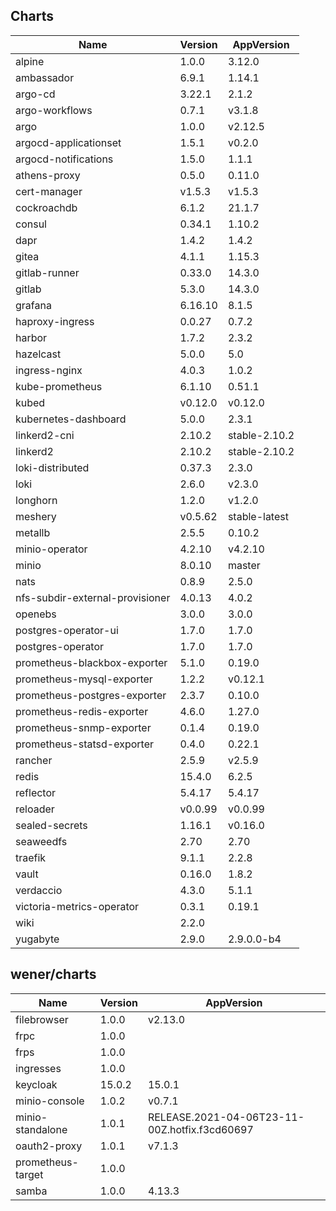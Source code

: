 ## Charts

| Name | Version | AppVersion |
|------|---------|------------|
| alpine | 1.0.0 | 3.12.0 |
| ambassador | 6.9.1 | 1.14.1 |
| argo-cd | 3.22.1 | 2.1.2 |
| argo-workflows | 0.7.1 | v3.1.8 |
| argo | 1.0.0 | v2.12.5 |
| argocd-applicationset | 1.5.1 | v0.2.0 |
| argocd-notifications | 1.5.0 | 1.1.1 |
| athens-proxy | 0.5.0 | 0.11.0 |
| cert-manager | v1.5.3 | v1.5.3 |
| cockroachdb | 6.1.2 | 21.1.7 |
| consul | 0.34.1 | 1.10.2 |
| dapr | 1.4.2 | 1.4.2 |
| gitea | 4.1.1 | 1.15.3 |
| gitlab-runner | 0.33.0 | 14.3.0 |
| gitlab | 5.3.0 | 14.3.0 |
| grafana | 6.16.10 | 8.1.5 |
| haproxy-ingress | 0.0.27 | 0.7.2 |
| harbor | 1.7.2 | 2.3.2 |
| hazelcast | 5.0.0 | 5.0 |
| ingress-nginx | 4.0.3 | 1.0.2 |
| kube-prometheus | 6.1.10 | 0.51.1 |
| kubed | v0.12.0 | v0.12.0 |
| kubernetes-dashboard | 5.0.0 | 2.3.1 |
| linkerd2-cni | 2.10.2 | stable-2.10.2 |
| linkerd2 | 2.10.2 | stable-2.10.2 |
| loki-distributed | 0.37.3 | 2.3.0 |
| loki | 2.6.0 | v2.3.0 |
| longhorn | 1.2.0 | v1.2.0 |
| meshery | v0.5.62 | stable-latest |
| metallb | 2.5.5 | 0.10.2 |
| minio-operator | 4.2.10 | v4.2.10 |
| minio | 8.0.10 | master |
| nats | 0.8.9 | 2.5.0 |
| nfs-subdir-external-provisioner | 4.0.13 | 4.0.2 |
| openebs | 3.0.0 | 3.0.0 |
| postgres-operator-ui | 1.7.0 | 1.7.0 |
| postgres-operator | 1.7.0 | 1.7.0 |
| prometheus-blackbox-exporter | 5.1.0 | 0.19.0 |
| prometheus-mysql-exporter | 1.2.2 | v0.12.1 |
| prometheus-postgres-exporter | 2.3.7 | 0.10.0 |
| prometheus-redis-exporter | 4.6.0 | 1.27.0 |
| prometheus-snmp-exporter | 0.1.4 | 0.19.0 |
| prometheus-statsd-exporter | 0.4.0 | 0.22.1 |
| rancher | 2.5.9 | v2.5.9 |
| redis | 15.4.0 | 6.2.5 |
| reflector | 5.4.17 | 5.4.17 |
| reloader | v0.0.99 | v0.0.99 |
| sealed-secrets | 1.16.1 | v0.16.0 |
| seaweedfs | 2.70 | 2.70 |
| traefik | 9.1.1 | 2.2.8 |
| vault | 0.16.0 | 1.8.2 |
| verdaccio | 4.3.0 | 5.1.1 |
| victoria-metrics-operator | 0.3.1 | 0.19.1 |
| wiki | 2.2.0 |  |
| yugabyte | 2.9.0 | 2.9.0.0-b4 |

## wener/charts

| Name | Version | AppVersion |
|------|---------|------------|
| filebrowser | 1.0.0 | v2.13.0 |
| frpc | 1.0.0 |  |
| frps | 1.0.0 |  |
| ingresses | 1.0.0 |  |
| keycloak | 15.0.2 | 15.0.1 |
| minio-console | 1.0.2 | v0.7.1 |
| minio-standalone | 1.0.1 | RELEASE.2021-04-06T23-11-00Z.hotfix.f3cd60697 |
| oauth2-proxy | 1.0.1 | v7.1.3 |
| prometheus-target | 1.0.0 |  |
| samba | 1.0.0 | 4.13.3 |
